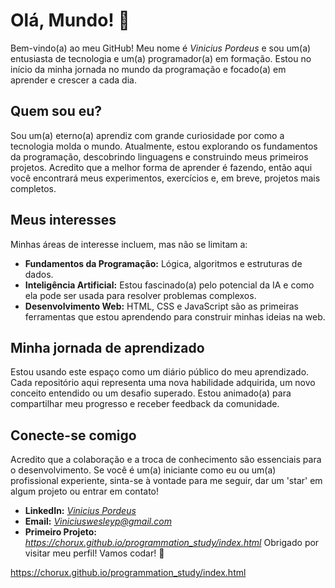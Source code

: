 

# Olá, Mundo! 👋

Bem-vindo(a) ao meu GitHub! Meu nome é *Vinicius Pordeus* e sou um(a) entusiasta de tecnologia e um(a) programador(a) em formação. Estou no início da minha jornada no mundo da programação e focado(a) em aprender e crescer a cada dia.

## Quem sou eu?

Sou um(a) eterno(a) aprendiz com grande curiosidade por como a tecnologia molda o mundo. Atualmente, estou explorando os fundamentos da programação, descobrindo linguagens e construindo meus primeiros projetos. Acredito que a melhor forma de aprender é fazendo, então aqui você encontrará meus experimentos, exercícios e, em breve, projetos mais completos.

## Meus interesses

Minhas áreas de interesse incluem, mas não se limitam a:

* **Fundamentos da Programação:** Lógica, algoritmos e estruturas de dados.
* **Inteligência Artificial:** Estou fascinado(a) pelo potencial da IA e como ela pode ser usada para resolver problemas complexos.
* **Desenvolvimento Web:** HTML, CSS e JavaScript são as primeiras ferramentas que estou aprendendo para construir minhas ideias na web.

## Minha jornada de aprendizado

Estou usando este espaço como um diário público do meu aprendizado. Cada repositório aqui representa uma nova habilidade adquirida, um novo conceito entendido ou um desafio superado. Estou animado(a) para compartilhar meu progresso e receber feedback da comunidade.

## Conecte-se comigo

Acredito que a colaboração e a troca de conhecimento são essenciais para o desenvolvimento. Se você é um(a) iniciante como eu ou um(a) profissional experiente, sinta-se à vontade para me seguir, dar um 'star' em algum projeto ou entrar em contato!

* **LinkedIn:** *[Vinicius Pordeus](https://www.linkedin.com/in/vin%C3%ADcius-wesley-031106341/)*
* **Email:** *Viniciuswesleyp@gmail.com*
* **Primeiro Projeto:** *https://chorux.github.io/programmation_study/index.html*
Obrigado por visitar meu perfil! Vamos codar! 🚀

https://chorux.github.io/programmation_study/index.html
